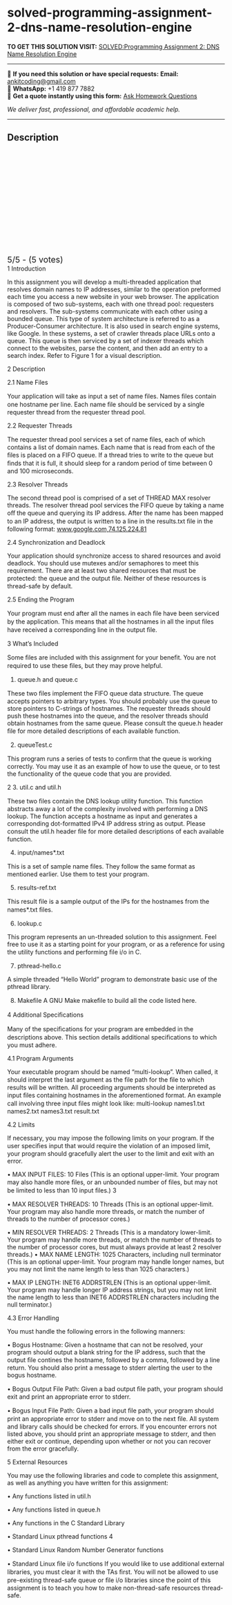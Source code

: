 # solved-programming-assignment-2-dns-name-resolution-engine
**TO GET THIS SOLUTION VISIT:** [SOLVED:Programming Assignment 2: DNS Name Resolution Engine](https://www.ankitcodinghub.com/product/solvedprogramming-assignment-2-dns-name-resolution-engine/)


---

📩 **If you need this solution or have special requests:** **Email:** ankitcoding@gmail.com  
📱 **WhatsApp:** +1 419 877 7882  
📄 **Get a quote instantly using this form:** [Ask Homework Questions](https://www.ankitcodinghub.com/services/ask-homework-questions/)

*We deliver fast, professional, and affordable academic help.*

---

<h2>Description</h2>



<div class="kk-star-ratings kksr-auto kksr-align-center kksr-valign-top" data-payload="{&quot;align&quot;:&quot;center&quot;,&quot;id&quot;:&quot;1955&quot;,&quot;slug&quot;:&quot;default&quot;,&quot;valign&quot;:&quot;top&quot;,&quot;ignore&quot;:&quot;&quot;,&quot;reference&quot;:&quot;auto&quot;,&quot;class&quot;:&quot;&quot;,&quot;count&quot;:&quot;5&quot;,&quot;legendonly&quot;:&quot;&quot;,&quot;readonly&quot;:&quot;&quot;,&quot;score&quot;:&quot;5&quot;,&quot;starsonly&quot;:&quot;&quot;,&quot;best&quot;:&quot;5&quot;,&quot;gap&quot;:&quot;4&quot;,&quot;greet&quot;:&quot;Rate this product&quot;,&quot;legend&quot;:&quot;5\/5 - (5 votes)&quot;,&quot;size&quot;:&quot;24&quot;,&quot;title&quot;:&quot;SOLVED:Programming Assignment 2: DNS Name Resolution Engine&quot;,&quot;width&quot;:&quot;138&quot;,&quot;_legend&quot;:&quot;{score}\/{best} - ({count} {votes})&quot;,&quot;font_factor&quot;:&quot;1.25&quot;}">

<div class="kksr-stars">

<div class="kksr-stars-inactive">
            <div class="kksr-star" data-star="1" style="padding-right: 4px">


<div class="kksr-icon" style="width: 24px; height: 24px;"></div>
        </div>
            <div class="kksr-star" data-star="2" style="padding-right: 4px">


<div class="kksr-icon" style="width: 24px; height: 24px;"></div>
        </div>
            <div class="kksr-star" data-star="3" style="padding-right: 4px">


<div class="kksr-icon" style="width: 24px; height: 24px;"></div>
        </div>
            <div class="kksr-star" data-star="4" style="padding-right: 4px">


<div class="kksr-icon" style="width: 24px; height: 24px;"></div>
        </div>
            <div class="kksr-star" data-star="5" style="padding-right: 4px">


<div class="kksr-icon" style="width: 24px; height: 24px;"></div>
        </div>
    </div>

<div class="kksr-stars-active" style="width: 138px;">
            <div class="kksr-star" style="padding-right: 4px">


<div class="kksr-icon" style="width: 24px; height: 24px;"></div>
        </div>
            <div class="kksr-star" style="padding-right: 4px">


<div class="kksr-icon" style="width: 24px; height: 24px;"></div>
        </div>
            <div class="kksr-star" style="padding-right: 4px">


<div class="kksr-icon" style="width: 24px; height: 24px;"></div>
        </div>
            <div class="kksr-star" style="padding-right: 4px">


<div class="kksr-icon" style="width: 24px; height: 24px;"></div>
        </div>
            <div class="kksr-star" style="padding-right: 4px">


<div class="kksr-icon" style="width: 24px; height: 24px;"></div>
        </div>
    </div>
</div>


<div class="kksr-legend" style="font-size: 19.2px;">
            5/5 - (5 votes)    </div>
    </div>
1 Introduction

In this assignment you will develop a multi-threaded application that resolves domain names to IP addresses, similar to the operation preformed each time you access a new website in your web browser. The application is composed of two sub-systems, each with one thread pool: requesters and resolvers. The sub-systems communicate with each other using a bounded queue. This type of system architecture is referred to as a Producer-Consumer architecture. It is also used in search engine systems, like Google. In these systems, a set of crawler threads place URLs onto a queue. This queue is then serviced by a set of indexer threads which connect to the websites, parse the content, and then add an entry to a search index. Refer to Figure 1 for a visual description.

2 Description

2.1 Name Files

Your application will take as input a set of name ﬁles. Names ﬁles contain one hostname per line. Each name ﬁle should be serviced by a single requester thread from the requester thread pool.

2.2 Requester Threads

The requester thread pool services a set of name ﬁles, each of which contains a list of domain names. Each name that is read from each of the ﬁles is placed on a FIFO queue. If a thread tries to write to the queue but ﬁnds that it is full, it should sleep for a random period of time between 0 and 100 microseconds.

2.3 Resolver Threads

The second thread pool is comprised of a set of THREAD MAX resolver threads. The resolver thread pool services the FIFO queue by taking a name oﬀ the queue and querying its IP address. After the name has been mapped to an IP address, the output is written to a line in the results.txt ﬁle in the following format: www.google.com,74.125.224.81

2.4 Synchronization and Deadlock

Your application should synchronize access to shared resources and avoid deadlock. You should use mutexes and/or semaphores to meet this requirement. There are at least two shared resources that must be protected: the queue and the output ﬁle. Neither of these resources is thread-safe by default.

2.5 Ending the Program

Your program must end after all the names in each ﬁle have been serviced by the application. This means that all the hostnames in all the input ﬁles have received a corresponding line in the output ﬁle.

3 What’s Included

Some ﬁles are included with this assignment for your beneﬁt. You are not required to use these ﬁles, but they may prove helpful.

1. queue.h and queue.c

These two ﬁles implement the FIFO queue data structure. The queue accepts pointers to arbitrary types. You should probably use the queue to store pointers to C-strings of hostnames. The requester threads should push these hostnames into the queue, and the resolver threads should obtain hostnames from the same queue. Please consult the queue.h header ﬁle for more detailed descriptions of each available function.

2. queueTest.c

This program runs a series of tests to conﬁrm that the queue is working correctly. You may use it as an example of how to use the queue, or to test the functionality of the queue code that you are provided.

2 3. util.c and util.h

These two ﬁles contain the DNS lookup utility function. This function abstracts away a lot of the complexity involved with performing a DNS lookup. The function accepts a hostname as input and generates a corresponding dot-formatted IPv4 IP address string as output. Please consult the util.h header ﬁle for more detailed descriptions of each available function.

4. input/names*.txt

This is a set of sample name ﬁles. They follow the same format as mentioned earlier. Use them to test your program.

5. results-ref.txt

This result ﬁle is a sample output of the IPs for the hostnames from the names*.txt ﬁles.

6. lookup.c

This program represents an un-threaded solution to this assignment. Feel free to use it as a starting point for your program, or as a reference for using the utility functions and performing ﬁle i/o in C.

7. pthread-hello.c

A simple threaded “Hello World” program to demonstrate basic use of the pthread library.

8. Makeﬁle A GNU Make makeﬁle to build all the code listed here.

4 Additional Speciﬁcations

Many of the speciﬁcations for your program are embedded in the descriptions above. This section details additional speciﬁcations to which you must adhere.

4.1 Program Arguments

Your executable program should be named “multi-lookup”. When called, it should interpret the last argument as the ﬁle path for the ﬁle to which results will be written. All proceeding arguments should be interpreted as input ﬁles containing hostnames in the aforementioned format. An example call involving three input ﬁles might look like: multi-lookup names1.txt names2.txt names3.txt result.txt

4.2 Limits

If necessary, you may impose the following limits on your program. If the user speciﬁes input that would require the violation of an imposed limit, your program should gracefully alert the user to the limit and exit with an error.

• MAX INPUT FILES: 10 Files (This is an optional upper-limit. Your program may also handle more ﬁles, or an unbounded number of ﬁles, but may not be limited to less than 10 input ﬁles.) 3

• MAX RESOLVER THREADS: 10 Threads (This is an optional upper-limit. Your program may also handle more threads, or match the number of threads to the number of processor cores.)

• MIN RESOLVER THREADS: 2 Threads (This is a mandatory lower-limit. Your program may handle more threads, or match the number of threads to the number of processor cores, but must always provide at least 2 resolver threads.) • MAX NAME LENGTH: 1025 Characters, including null terminator (This is an optional upper-limit. Your program may handle longer names, but you may not limit the name length to less than 1025 characters.)

• MAX IP LENGTH: INET6 ADDRSTRLEN (This is an optional upper-limit. Your program may handle longer IP address strings, but you may not limit the name length to less than INET6 ADDRSTRLEN characters including the null terminator.)

4.3 Error Handling

You must handle the following errors in the following manners:

• Bogus Hostname: Given a hostname that can not be resolved, your program should output a blank string for the IP address, such that the output ﬁle contines the hostname, followed by a comma, followed by a line return. You should also print a message to stderr alerting the user to the bogus hostname.

• Bogus Output File Path: Given a bad output ﬁle path, your program should exit and print an appropriate error to stderr.

• Bogus Input File Path: Given a bad input ﬁle path, your program should print an appropriate error to stderr and move on to the next ﬁle. All system and library calls should be checked for errors. If you encounter errors not listed above, you should print an appropriate message to stderr, and then either exit or continue, depending upon whether or not you can recover from the error gracefully.

5 External Resources

You may use the following libraries and code to complete this assignment, as well as anything you have written for this assignment:

• Any functions listed in util.h

• Any functions listed in queue.h

• Any functions in the C Standard Library

• Standard Linux pthread functions 4

• Standard Linux Random Number Generator functions

• Standard Linux ﬁle i/o functions If you would like to use additional external libraries, you must clear it with the TAs ﬁrst. You will not be allowed to use pre-existing thread-safe queue or ﬁle i/o libraries since the point of this assignment is to teach you how to make non-thread-safe resources thread-safe.

&nbsp;
